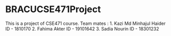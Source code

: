 # BRACUCSE471Project
This is a project of CSE471 course. Team mates : 1. Kazi Md Minhajul Haider ID - 1810170 2. Fahima Akter ID - 19101642 3. Sadia Nourin ID - 18301232
